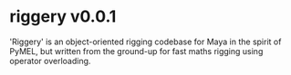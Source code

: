 riggery v0.0.1
==============

'Riggery' is an object-oriented rigging codebase for Maya in the spirit of PyMEL, but written from the ground-up for
fast maths rigging  using operator overloading.